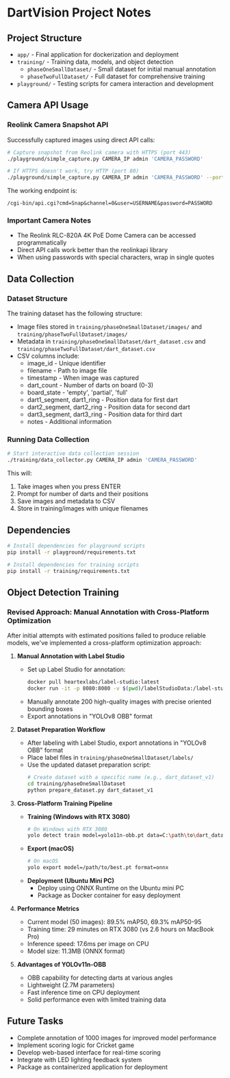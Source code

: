 # DartVision Project Notes

## Project Structure
- `app/` - Final application for dockerization and deployment
- `training/` - Training data, models, and object detection
    - `phaseOneSmallDataset/` - Small dataset for initial manual annotation
    - `phaseTwoFullDataset/` - Full dataset for comprehensive training
- `playground/` - Testing scripts for camera interaction and development

## Camera API Usage

### Reolink Camera Snapshot API
Successfully captured images using direct API calls:

```bash
# Capture snapshot from Reolink camera with HTTPS (port 443)
./playground/simple_capture.py CAMERA_IP admin 'CAMERA_PASSWORD'

# If HTTPS doesn't work, try HTTP (port 80)
./playground/simple_capture.py CAMERA_IP admin 'CAMERA_PASSWORD' --port 80 --http
```

The working endpoint is:
```
/cgi-bin/api.cgi?cmd=Snap&channel=0&user=USERNAME&password=PASSWORD
```

### Important Camera Notes
- The Reolink RLC-820A 4K PoE Dome Camera can be accessed programmatically
- Direct API calls work better than the reolinkapi library
- When using passwords with special characters, wrap in single quotes

## Data Collection

### Dataset Structure
The training dataset has the following structure:
- Image files stored in `training/phaseOneSmallDataset/images/` and `training/phaseTwoFullDataset/images/`
- Metadata in `training/phaseOneSmallDataset/dart_dataset.csv` and `training/phaseTwoFullDataset/dart_dataset.csv`
- CSV columns include:
    - image_id - Unique identifier
    - filename - Path to image file
    - timestamp - When image was captured
    - dart_count - Number of darts on board (0-3)
    - board_state - 'empty', 'partial', 'full'
    - dart1_segment, dart1_ring - Position data for first dart
    - dart2_segment, dart2_ring - Position data for second dart
    - dart3_segment, dart3_ring - Position data for third dart
    - notes - Additional information

### Running Data Collection

```bash
# Start interactive data collection session
./training/data_collector.py CAMERA_IP admin 'CAMERA_PASSWORD'
```

This will:
1. Take images when you press ENTER
2. Prompt for number of darts and their positions
3. Save images and metadata to CSV
4. Store in training/images with unique filenames

## Dependencies
```bash
# Install dependencies for playground scripts
pip install -r playground/requirements.txt

# Install dependencies for training scripts
pip install -r training/requirements.txt
```

## Object Detection Training

### Revised Approach: Manual Annotation with Cross-Platform Optimization

After initial attempts with estimated positions failed to produce reliable models, we've implemented a cross-platform optimization approach:

1. **Manual Annotation with Label Studio**
    - Set up Label Studio for annotation:
      ```bash
      docker pull heartexlabs/label-studio:latest
      docker run -it -p 8080:8080 -v $(pwd)/labelStudioData:/label-studio/data heartexlabs/label-studio:latest
      ```
    - Manually annotate 200 high-quality images with precise oriented bounding boxes
    - Export annotations in "YOLOv8 OBB" format

2. **Dataset Preparation Workflow**
    - After labeling with Label Studio, export annotations in "YOLOv8 OBB" format
    - Place label files in `training/phaseOneSmallDataset/labels/`
    - Use the updated dataset preparation script:
      ```bash
      # Create dataset with a specific name (e.g., dart_dataset_v1)
      cd training/phaseOneSmallDataset
      python prepare_dataset.py dart_dataset_v1
      ```

3. **Cross-Platform Training Pipeline**
    - **Training (Windows with RTX 3080)**
      ```bash
      # On Windows with RTX 3080
      yolo detect train model=yolo11n-obb.pt data=C:\path\to\dart_dataset_v1\data.yaml epochs=50 imgsz=2160 batch=8
      ```
    - **Export (macOS)**
      ```bash
      # On macOS
      yolo export model=/path/to/best.pt format=onnx
      ```
    - **Deployment (Ubuntu Mini PC)**
        - Deploy using ONNX Runtime on the Ubuntu mini PC
        - Package as Docker container for easy deployment

4. **Performance Metrics**
    - Current model (50 images): 89.5% mAP50, 69.3% mAP50-95
    - Training time: 29 minutes on RTX 3080 (vs 2.6 hours on MacBook Pro)
    - Inference speed: 17.6ms per image on CPU
    - Model size: 11.3MB (ONNX format)

5. **Advantages of YOLOv11n-OBB**
    - OBB capability for detecting darts at various angles
    - Lightweight (2.7M parameters)
    - Fast inference time on CPU deployment
    - Solid performance even with limited training data

## Future Tasks
- Complete annotation of 1000 images for improved model performance
- Implement scoring logic for Cricket game
- Develop web-based interface for real-time scoring
- Integrate with LED lighting feedback system
- Package as containerized application for deployment
